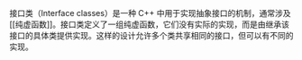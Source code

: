   
接口类（Interface classes）是一种 C++ 中用于实现抽象接口的机制，通常涉及[[纯虚函数]]。接口类定义了一组纯虚函数，它们没有实际的实现，而是由继承该接口的具体类提供实现。这样的设计允许多个类共享相同的接口，但可以有不同的实现。

```c+
```